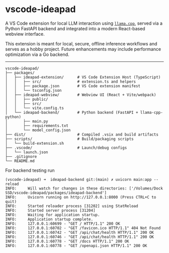 # vscode-ideapad

A VS Code extension for local LLM interaction using [`llama.cpp`](https://github.com/ggerganov/llama.cpp), served via a Python FastAPI backend and integrated into a modern React-based webview interface.

This extension is meant for local, secure, offline inference workflows and serves as a hobby project. Future enhancements may include performance optimization via a Go backend.

---

```
vscode-ideapad/
├── packages/
│   ├── ideapad-extension/      # VS Code Extension Host (TypeScript)
│   │   ├── src/                # extension.ts and helpers
│   │   ├── package.json        # VS Code extension manifest
│   │   └── tsconfig.json
│   ├── ideapad-webview/        # Webview UI (React + Vite/webpack)
│   │   ├── public/
│   │   ├── src/
│   │   └── vite.config.ts
│   └── ideapad-backend/        # Python backend (FastAPI + llama-cpp-python)
│       ├── main.py
│       ├── requirements.txt
│       └── model_config.json
├── dist/                       # Compiled .vsix and build artifacts
├── scripts/                    # Build/packaging scripts
│   └── build-extension.sh
├── .vscode/                    # Launch/debug configs
│   └── launch.json
├── .gitignore
└── README.md
```
For backend testing run 
```
(vscode-ideapad) ➜  ideapad-backend git:(main) ✗ uvicorn main:app --reload
INFO:     Will watch for changes in these directories: ['/Volumes/Dock SSD/vscode-ideapad/packages/ideapad-backend']
INFO:     Uvicorn running on http://127.0.0.1:8000 (Press CTRL+C to quit)
INFO:     Started reloader process [31202] using StatReload
INFO:     Started server process [31204]
INFO:     Waiting for application startup.
INFO:     Application startup complete.
INFO:     127.0.0.1:60699 - "GET / HTTP/1.1" 200 OK
INFO:     127.0.0.1:60702 - "GET /favicon.ico HTTP/1.1" 404 Not Found
INFO:     127.0.0.1:60742 - "GET /api/chat/health HTTP/1.1" 200 OK
INFO:     127.0.0.1:60746 - "GET /api/chat/health HTTP/1.1" 200 OK
INFO:     127.0.0.1:60778 - "GET /docs HTTP/1.1" 200 OK
INFO:     127.0.0.1:60778 - "GET /openapi.json HTTP/1.1" 200 OK
```